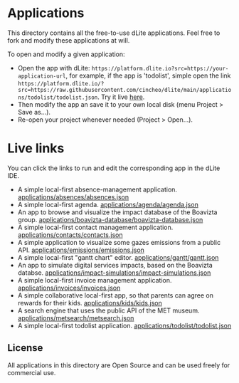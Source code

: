 
# Applications

This directory contains all the free-to-use dLite applications. Feel free to fork and modify these applications at will.

To open and modify a given application:

- Open the app with dLite: ``https://platform.dlite.io?src=https://your-application-url``, for example, if the app is 'todolist', simple open the link ``https://platform.dlite.io/?src=https://raw.githubusercontent.com/cincheo/dlite/main/applications/todolist/todolist.json``. Try it live [here](https://platform.dlite.io/?src=https://raw.githubusercontent.com/cincheo/dlite/main/applications/todolist/todolist.json).
- Then modify the app an save it to your own local disk (menu Project > Save as...).
- Re-open your project whenever needed (Project > Open...).

# Live links

You can click the links to run and edit the corresponding app in the dLite IDE.

- A simple local-first absence-management application. [applications/absences/absences.json](https://platform.dlite.io/?src=https://raw.githubusercontent.com/cincheo/dlite/main/applications/absences/absences.json)
- A simple local-first agenda. [applications/agenda/agenda.json](https://platform.dlite.io/?src=https://raw.githubusercontent.com/cincheo/dlite/main/applications/agenda/agenda.json)
- An app to browse and visualize the impact database of the Boavizta group. [applications/boavizta-database/boavizta-database.json](https://platform.dlite.io/?src=https://raw.githubusercontent.com/cincheo/dlite/main/applications/boavizta-database/boavizta-database.json)
- A simple local-first contact management application. [applications/contacts/contacts.json](https://platform.dlite.io/?src=https://raw.githubusercontent.com/cincheo/dlite/main/applications/contacts/contacts.json)
- A simple application to visualize some gazes emissions from a public API. [applications/emissions/emissions.json](https://platform.dlite.io/?src=https://raw.githubusercontent.com/cincheo/dlite/main/applications/emissions/emissions.json)
- A simple local-first "gantt chart" editor. [applications/gantt/gantt.json](https://platform.dlite.io/?src=https://raw.githubusercontent.com/cincheo/dlite/main/applications/gantt/gantt.json)
- An app to simulate digital services impacts, based on the Boavizta databse. [applications/impact-simulations/impact-simulations.json](https://platform.dlite.io/?src=https://raw.githubusercontent.com/cincheo/dlite/main/applications/impact-simulations/impact-simulations.json)
- A simple local-first invoice management application. [applications/invoices/invoices.json](https://platform.dlite.io/?src=https://raw.githubusercontent.com/cincheo/dlite/main/applications/invoices/invoices.json)
- A simple collaborative local-first app, so that parents can agree on rewards for their kids. [applications/kids/kids.json](https://platform.dlite.io/?src=https://raw.githubusercontent.com/cincheo/dlite/main/applications/kids/kids.json)
- A search engine that uses the public API of the MET museum. [applications/metsearch/metsearch.json](https://platform.dlite.io/?src=https://raw.githubusercontent.com/cincheo/dlite/main/applications/metsearch/metsearch.json)
- A simple local-first todolist application. [applications/todolist/todolist.json](https://platform.dlite.io/?src=https://raw.githubusercontent.com/cincheo/dlite/main/applications/todolist/todolist.json)

## License

All applications in this directory are Open Source and can be used freely for commercial use.
